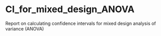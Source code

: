 # CI_for_mixed_design_ANOVA
Report on calculating confidence intervals for mixed design analysis of variance (ANOVA)
